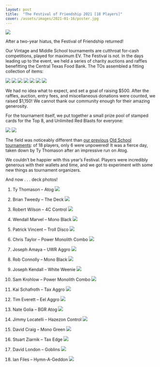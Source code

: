 ```yaml
---
layout: post
title:  "The Festival of Friendship 2021 [18 Players]"
cover: /assets/images/2021-01-16/poster.jpg
---
```


![](/assets/images/2021-01-20/festival_2021.jpg)

After a two-year hiatus, the Festival of Friendship returned!

Our Vintage and Middle School tournaments are cutthroat for-cash competitions,
played for maximum EV. The Festival is not. In the days leading up to the
event, we held a series of charity auctions and raffles benefitting the Central
Texas Food Bank. The TOs assembled a fitting collection of items:

![](/assets/images/2021-01-20/therapies.jpg)
![](/assets/images/2021-01-20/duals.jpg)
![](/assets/images/2021-01-20/knight.jpg)
![](/assets/images/2021-01-20/proxies.jpg)
![](/assets/images/2021-01-20/lord_card.jpg)
![](/assets/images/2021-01-20/lord_mini.jpg)
![](/assets/images/2021-01-20/lord_base_2021.jpg)

We had no idea what to expect, and set a goal of raising $500. After the
raffles, auction, entry fees, and miscellaneous donations were counted, we
raised $1,150! We cannot thank our community enough for their amazing
generosity.

For the tournament itself, we put together a small prize pool of stamped cards
for the Top 8, and Unlimited Red Blasts for everyone:

![](/assets/images/2021-01-20/top_8.jpg)
![](/assets/images/2021-01-20/reb.jpg)

The field was noticeably different than [our previous](/results/2018-07-07)
[Old School](/results/2019-01-20) [tournaments](/results/2019-07-06): of 18 players,
only 6 were unpowered! It was a fierce day, taken down by Ty Thomason after an
impressive run on Atog.

We couldn’t be happier with this year’s Festival. Players were incredibly
generous with their wallets and time, and we got to experiment with some new
things as tournament organizers.

And now . . . deck photos!

1.	Ty Thomason – Atog
![](/assets/images/2021-01-20/ty_atog.jpg)

2.	Brian Tweedy – The Deck
![](/assets/images/2021-01-20/tweedy_deck.jpg)

3.	Robert Wilson – 4C Control
![](/assets/images/2021-01-20/robert_4c.jpg)

4.	Wendall Marvel – Mono Black
![](/assets/images/2021-01-20/wendall_black.jpg)

5.	Patrick Vincent – Troll Disco
![](/assets/images/2021-01-20/patrick_disco.jpg)

6.	Chris Taylor – Power Monolith Combo
![](/assets/images/2021-01-20/chris_rug.jpg)

7.	Joseph Amaya – UWR Aggro
![](/assets/images/2021-01-20/joseph_aggro.jpg)

8.	Rob Connolly – Mono Black
![](/assets/images/2021-01-20/rob_black.jpg)

9.	Joseph Kendall – White Weenie
![](/assets/images/2021-01-20/joseph_white.jpg)

10.	Sam Krohlow – Power Monolith Combo
![](/assets/images/2021-01-20/sam_monolith.jpg)

11.	Kai Schafroth – Tax Aggro
![](/assets/images/2021-01-20/kai_tax.jpg)

12.	Tim Everett – Eel Aggro
![](/assets/images/2021-01-20/tim_ur.jpg)

13.	Nate Golia – BGR Atog
![](/assets/images/2021-01-20/nate_atog.jpg)

14.	Jimmy Locatelli – Hazezon Control
![](/assets/images/2021-01-20/jimmy_hazezon.jpg)

15.	David Craig – Mono Green
![](/assets/images/2021-01-20/david_green.jpg)

16.	Stuart Ziarnik – Tax Edge
![](/assets/images/2021-01-20/stu_tax.jpg)

17.	David London – Goblins
![](/assets/images/2021-01-20/david_goblins.jpg)

18.	Ian Files – Hymn-A-Geddon
![](/assets/images/2021-01-20/ian_geddon.jpg)


